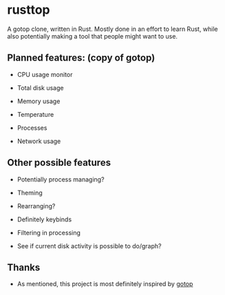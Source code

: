 # rusttop

A gotop clone, written in Rust.  Mostly done in an effort to learn Rust, while also potentially making a tool that people might want to use.

## Planned features: (copy of gotop)

* CPU usage monitor

* Total disk usage

* Memory usage

* Temperature

* Processes

* Network usage

## Other possible features

* Potentially process managing?

* Theming

* Rearranging?

* Definitely keybinds

* Filtering in processing

* See if current disk activity is possible to do/graph?

## Thanks

* As mentioned, this project is most definitely inspired by [gotop](https://github.com/cjbassi/gotop)
